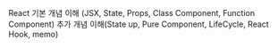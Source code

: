 React 기본 개념 이해 (JSX, State, Props, Class Component, Function Component)
추가 개념 이해(State up, Pure Component, LifeCycle, React Hook, memo)
